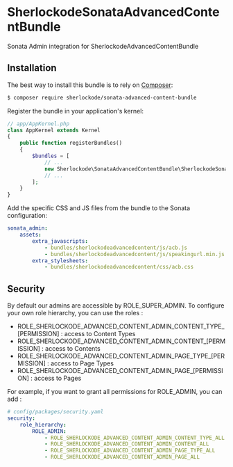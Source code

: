 SherlockodeSonataAdvancedContentBundle
======================================

Sonata Admin integration for SherlockodeAdvancedContentBundle

## Installation

The best way to install this bundle is to rely on [Composer](https://getcomposer.org/):

```bash
$ composer require sherlockode/sonata-advanced-content-bundle
```

Register the bundle in your application's kernel:

```php
// app/AppKernel.php
class AppKernel extends Kernel
{
    public function registerBundles()
    {
        $bundles = [
            // ...
            new Sherlockode\SonataAdvancedContentBundle\SherlockodeSonataAdvancedContentBundle(),
            // ...
        ];
    }
}
```

Add the specific CSS and JS files from the bundle to the Sonata configuration:

```yaml
sonata_admin:
    assets:
        extra_javascripts:
            - bundles/sherlockodeadvancedcontent/js/acb.js
            - bundles/sherlockodeadvancedcontent/js/speakingurl.min.js
        extra_stylesheets:
            - bundles/sherlockodeadvancedcontent/css/acb.css
```

## Security

By default our admins are accessible by ROLE_SUPER_ADMIN. 
To configure your own role hierarchy, you can use the roles : 
- ROLE_SHERLOCKODE_ADVANCED_CONTENT_ADMIN_CONTENT_TYPE_[PERMISSION] : access to Content Types
- ROLE_SHERLOCKODE_ADVANCED_CONTENT_ADMIN_CONTENT_[PERMISSION] : access to Contents
- ROLE_SHERLOCKODE_ADVANCED_CONTENT_ADMIN_PAGE_TYPE_[PERMISSION] : access to Page Types
- ROLE_SHERLOCKODE_ADVANCED_CONTENT_ADMIN_PAGE_[PERMISSION] : access to Pages

For example, if you want to grant all permissions for ROLE_ADMIN, you can add : 
```yaml
# config/packages/security.yaml
security:
    role_hierarchy:
        ROLE_ADMIN:
            - ROLE_SHERLOCKODE_ADVANCED_CONTENT_ADMIN_CONTENT_TYPE_ALL
            - ROLE_SHERLOCKODE_ADVANCED_CONTENT_ADMIN_CONTENT_ALL
            - ROLE_SHERLOCKODE_ADVANCED_CONTENT_ADMIN_PAGE_TYPE_ALL
            - ROLE_SHERLOCKODE_ADVANCED_CONTENT_ADMIN_PAGE_ALL
```

